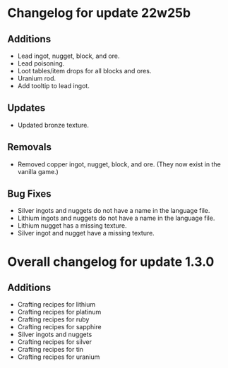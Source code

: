 # Changelog for update 22w25b

## Additions

- Lead ingot, nugget, block, and ore.
- Lead poisoning.
- Loot tables/item drops for all blocks and ores.
- Uranium rod.
- Add tooltip to lead ingot.

## Updates

- Updated bronze texture.

## Removals

- Removed copper ingot, nugget, block, and ore. (They now exist in the vanilla game.)

## Bug Fixes

- Silver ingots and nuggets do not have a name in the language file.
- Lithium ingots and nuggets do not have a name in the language file.
- Lithium nugget has a missing texture.
- Silver ingot and nugget have a missing texture.

# Overall changelog for update 1.3.0

## Additions

- Crafting recipes for lithium
- Crafting recipes for platinum
- Crafting recipes for ruby
- Crafting recipes for sapphire
- Silver ingots and nuggets
- Crafting recipes for silver
- Crafting recipes for tin
- Crafting recipes for uranium
